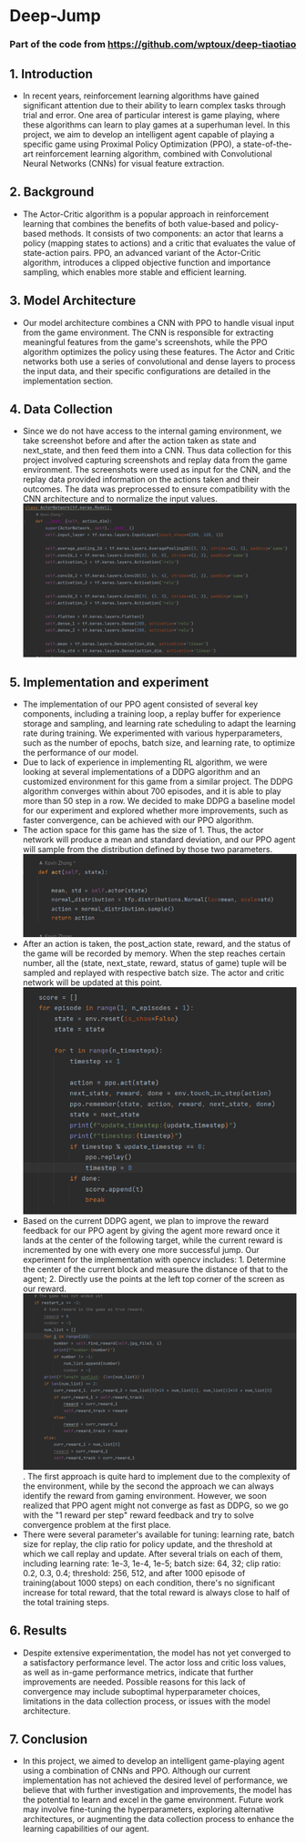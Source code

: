 # Deep-Jump
### Part of the code from https://github.com/wptoux/deep-tiaotiao
## 1. Introduction
- In recent years, reinforcement learning algorithms have gained significant attention due to their ability to learn complex tasks through trial and error. One area of particular interest is game playing, where these algorithms can learn to play games at a superhuman level. In this project, we aim to develop an intelligent agent capable of playing a specific game using Proximal Policy Optimization (PPO), a state-of-the-art reinforcement learning algorithm, combined with Convolutional Neural Networks (CNNs) for visual feature extraction.

## 2. Background
- The Actor-Critic algorithm is a popular approach in reinforcement learning that combines the benefits of both value-based and policy-based methods. It consists of two components: an actor that learns a policy (mapping states to actions) and a critic that evaluates the value of state-action pairs. PPO, an advanced variant of the Actor-Critic algorithm, introduces a clipped objective function and importance sampling, which enables more stable and efficient learning.

## 3. Model Architecture
- Our model architecture combines a CNN with PPO to handle visual input from the game environment. The CNN is responsible for extracting meaningful features from the game's screenshots, while the PPO algorithm optimizes the policy using these features. The Actor and Critic networks both use a series of convolutional and dense layers to process the input data, and their specific configurations are detailed in the implementation section.

## 4. Data Collection
- Since we do not have access to the internal gaming environment, we take screenshot before and after the action taken as state and next_state, and then feed them into a CNN. Thus data collection for this project involved capturing screenshots and replay data from the game environment. The screenshots were used as input for the CNN, and the replay data provided information on the actions taken and their outcomes. The data was preprocessed to ensure compatibility with the CNN architecture and to normalize the input values.![pic](pic/actor%20network.png)

## 5. Implementation and experiment
- The implementation of our PPO agent consisted of several key components, including a training loop, a replay buffer for experience storage and sampling, and learning rate scheduling to adapt the learning rate during training. We experimented with various hyperparameters, such as the number of epochs, batch size, and learning rate, to optimize the performance of our model.
- Due to lack of experience in implementing RL algorithm, we were looking at several implementations of a DDPG algorithm and an customized environment for this game from a similar project. The DDPG algorithm converges within about 700 episodes, and it is able to play more than 50 step in a row. We decided to make DDPG a baseline model for our experiment and explored whether more improvements, such as faster convergence, can be achieved with our PPO algorithm. 
- The action space for this game has the size of 1. Thus, the actor network will produce a mean and standard deviation, and our PPO agent will sample from the distribution defined by those two parameters. ![pic](pic/act_piz.png)
- After an action is taken, the post_action state, reward, and the status of the game will be recorded by memory. When the step reaches certain number, all the (state, next_state, reward, status of game) tuple will be sampled and replayed with respective batch size. The actor and critic network will be updated at this point. ![pic](pic/training_loop.png)
- Based on the current DDPG agent, we plan to improve the reward feedback for our PPO agent by giving the agent more reward once it lands at the center of the following target, while the current reward is incremented by one with every one more successful jump. Our experiment for the implementation with opencv includes: 1. Determine the center of the current block and measure the distance of that to the agent; 2. Directly use the points at the left top corner of the screen as our reward. ![pic](pic/reward_pic.png). The first approach is quite hard to implement due to the complexity of the environment, while by the second the approach we can always identify the reward from gaming environment. However, we soon realized that PPO agent might not converge as fast as DDPG, so we go with the "1 reward per step" reward feedback and try to solve convergence problem at the first place. 
- There were several parameter's available for tuning: learning rate, batch size for replay, the clip ratio for policy update, and the threshold at which we call replay and update. After several trials on each of them, including learning rate: 1e-3, 1e-4, 1e-5; batch size: 64, 32; clip ratio: 0.2, 0.3, 0.4; threshold: 256, 512, and after 1000 episode of training(about 1000 steps) on each condition, there's no significant increase for total reward, that the total reward is always close to half of the total training steps. 

## 6. Results
- Despite extensive experimentation, the model has not yet converged to a satisfactory performance level. The actor loss and critic loss values, as well as in-game performance metrics, indicate that further improvements are needed. Possible reasons for this lack of convergence may include suboptimal hyperparameter choices, limitations in the data collection process, or issues with the model architecture.

## 7. Conclusion
- In this project, we aimed to develop an intelligent game-playing agent using a combination of CNNs and PPO. Although our current implementation has not achieved the desired level of performance, we believe that with further investigation and improvements, the model has the potential to learn and excel in the game environment. Future work may involve fine-tuning the hyperparameters, exploring alternative architectures, or augmenting the data collection process to enhance the learning capabilities of our agent.




